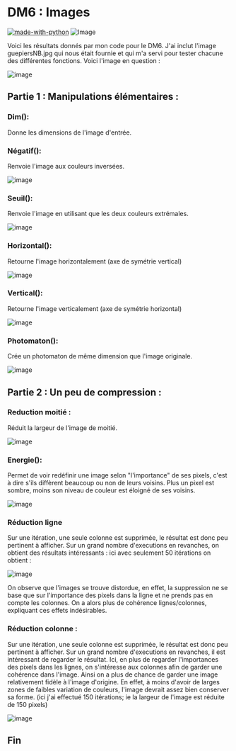 # DM6 : Images

[![made-with-python](https://img.shields.io/badge/Made%20with-Python-1f425f.svg)](https://www.python.org/)
![Image](https://img.shields.io/cocoapods/l/I?color=%230ca6e8)

Voici les résultats donnés par mon code pour le DM6. J'ai inclut l'image guepiersNB.jpg qui nous était fournie et qui m'a servi pour tester chacune des différentes fonctions.
Voici l'image en question :

![image](https://media.discordapp.net/attachments/914515328510353458/979818671667027998/inconnu.jpeg)

## Partie 1 : Manipulations élémentaires :

### Dim():

Donne les dimensions de l'image d'entrée.

### Négatif():

Renvoie l'image aux couleurs inversées.

![image](https://user-images.githubusercontent.com/80790213/170669889-74d55f7a-9a34-4805-9851-45797975f91f.png)

### Seuil():

Renvoie l'image en utilisant que les deux couleurs extrémales.

![image](https://media.discordapp.net/attachments/914515328510353458/979673495208362025/unknown.png)

### Horizontal():

Retourne l'image horizontalement (axe de symétrie vertical)

![image](https://media.discordapp.net/attachments/914515328510353458/979673827065876490/unknown.png)

### Vertical():

Retourne l'image verticalement (axe de symétrie horizontal)

![image](https://media.discordapp.net/attachments/914515328510353458/979674178615672852/unknown.png)

### Photomaton():

Crée un photomaton de même dimension que l'image originale.

![image](https://media.discordapp.net/attachments/914515328510353458/979674479082995732/unknown.png)


## Partie 2 : Un peu de compression :

### Reduction moitié :

Réduit la largeur de l'image de moitié.

![image](https://media.discordapp.net/attachments/914515328510353458/979675236943417364/unknown.png)

### Energie():

Permet de voir redéfinir une image selon "l'importance" de ses pixels, c'est à dire s'ils diffèrent beaucoup ou non de leurs voisins. Plus un pixel est sombre, moins son niveau de couleur est éloigné de ses voisins.

![image](https://media.discordapp.net/attachments/914515328510353458/979715840452743208/unknown.png)

### Réduction ligne

Sur une itération, une seule colonne est supprimée, le résultat est donc peu pertinent à afficher. Sur un grand nombre d'executions en revanches, on obtient des résultats intéressants : ici avec seulement 50 itérations on obtient :

![image](https://media.discordapp.net/attachments/914515328510353458/979676307396898877/unknown.png)

On observe que l'images se trouve distordue, en effet, la suppression ne se base que sur l'importance des pixels dans la ligne et ne prends pas en compte les colonnes. On a alors plus de cohérence lignes/colonnes, expliquant ces effets indésirables.

### Réduction colonne :

Sur une itération, une seule colonne est supprimée, le résultat est donc peu pertinent à afficher. Sur un grand nombre d'executions en revanches, il est intéressant de regarder le résultat. Ici, en plus de regarder l'importances des pixels dans les lignes, on s'intéresse aux colonnes afin de garder une cohérence dans l'image. Ainsi on a plus de chance de garder une image relativement fidèle à l'image d'origine. En effet, à moins d'avoir de larges zones de faibles variation de couleurs, l'image devrait assez bien conserver sa forme. (ici j'ai effectué 150 itérations; ie la largeur de l'image est réduite de 150 pixels)

![image](https://media.discordapp.net/attachments/914515328510353458/979677260913213480/unknown.png)

## Fin
